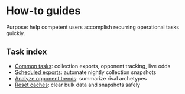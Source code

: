 # How-to guides
Purpose: help competent users accomplish recurring operational tasks quickly.

## Task index
- [Common tasks](common-tasks.md): collection exports, opponent tracking, live odds
- [Scheduled exports](scheduled-exports.md): automate nightly collection snapshots
- [Analyze opponent trends](opponent-trends.md): summarize rival archetypes
- [Reset caches](reset-caches.md): clear bulk data and snapshots safely
